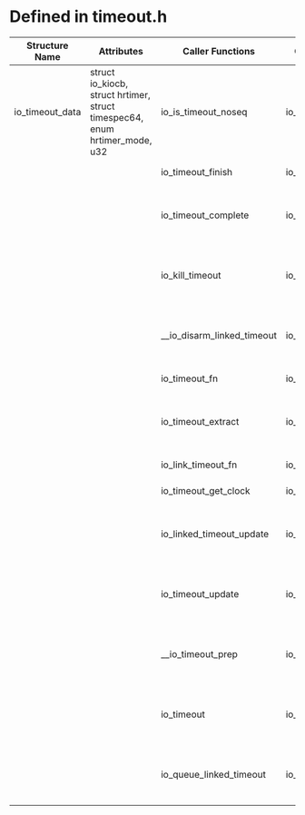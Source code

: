 # Defined in timeout.h

| Structure Name | Attributes | Caller Functions | Caller Source | Usage |
| - | - | - | - | - |
| io_timeout_data | struct io_kiocb, struct hrtimer, struct timespec64, enum hrtimer_mode, u32 | io_is_timeout_noseq | io_uring/timeout.c | initialized local variable, function parameter |
| | | io_timeout_finish | io_uring/timeout.c | function parameter |
| | | io_timeout_complete | io_uring/timeout.c | initialized local variable, function parameter |
| | | io_kill_timeout | io_uring/timeout.c | initialized local variable, function parameter |
| | | __io_disarm_linked_timeout | io_uring/timeout.c | initialized local variable, function parameter |
| | | io_timeout_fn | io_uring/timeout.c | function parameter |
| | | io_timeout_extract | io_uring/timeout.c | declared local variable, function parameter |
| | | io_link_timeout_fn | io_uring/timeout.c | function parameter |
| | | io_timeout_get_clock | io_uring/timeout.c | function parameter |
| | | io_linked_timeout_update | io_uring/timeout.c | declared local variable, function parameter |
| | | io_timeout_update | io_uring/timeout.c | declared local variable, function parameter |
| | | __io_timeout_prep | io_uring/timeout.c | declared local variable, function parameter |
| | | io_timeout | io_uring/timeout.c | initialized local variable, function parameter |
| | | io_queue_linked_timeout | io_uring/timeout.c | initialized local variable, function parameter |
